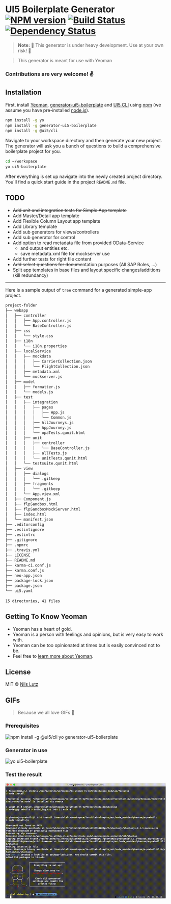 # UI5 Boilerplate Generator [![NPM version][npm-image]][npm-url] [![Build Status][travis-image]][travis-url] [![Dependency Status][daviddm-image]][daviddm-url]

> **Note:** 🚧 This generator is under heavy development. Use at your own risk! 🚧

> This generator is meant for use with Yeoman

### Contributions are very welcome! ✌️

## Installation

First, install [Yeoman](http://yeoman.io), [generator-ui5-boilerplate](https://www.npmjs.com/package/generator-ui5-boilerplate) and [UI5 CLI](https://github.com/SAP/ui5-tooling) using [npm](https://www.npmjs.com/) (we assume you have pre-installed [node.js](https://nodejs.org/)).

```bash
npm install -g yo
npm install -g generator-ui5-boilerplate
npm install -g @ui5/cli
```

Navigate to your workspace directory and then generate your new project. The generator will ask you a bunch of questions to build a comprehensive boilerplate project for you.

```bash
cd ~/workspace
yo ui5-boilerplate
```

After everything is set up navigate into the newly created project directory. You'll find a quick start guide in the project `README.md` file.

## TODO

 * ~~Add unit and integration tests for Simple App template~~
 * Add Master/Detail app template
 * Add Flexible Column Layout app template
 * Add Library template
 * Add sub generators for views/controllers
 * Add sub generator for control
 * Add option to read metadata file from provided OData-Service
   * and output entities etc.
   * save metadata.xml file for mockserver use
 * Add further tests for right file content
 * ~~Add select questions for docum~~entation purposes (All SAP Roles, ...)
 * Split app templates in base files and layout specific changes/additions (kill redundancy)

 ---

Here is a sample output of `tree` command for a generated simple-app project.

```
project-folder
├── webapp
│   ├── controller
│   │   ├── App.controller.js
│   │   └── BaseController.js
│   ├── css
│   │   └── style.css
│   ├── i18n
│   │   └── i18n.properties
│   ├── localService
│   │   ├── mockdata
│   │   │   ├── CarrierCollection.json
│   │   │   └── FlightCollection.json
│   │   ├── metadata.xml
│   │   └── mockserver.js
│   ├── model
│   │   ├── formatter.js
│   │   └── models.js
│   ├── test
│   │   ├── integration
│   │   │   ├── pages
│   │   │   │   ├── App.js
│   │   │   │   └── Common.js
│   │   │   ├── AllJourneys.js
│   │   │   ├── AppJourney.js
│   │   │   └── opaTests.qunit.html
│   │   ├── unit
│   │   │   ├── controller
│   │   │   │   └── BaseController.js
│   │   │   ├── allTests.js
│   │   │   └── unitTests.qunit.html
│   │   └── testsuite.qunit.html
│   ├── view
│   │   ├── dialogs
│   │   │   └── .gitkeep
│   │   ├── fragments
│   │   │   └── .gitkeep
│   │   └── App.view.xml
│   ├── Component.js
│   ├── flpSandbox.html
│   ├── flpSandboxMockServer.html
│   ├── index.html
│   └── manifest.json
├── .editorconfig
├── .eslintignore
├── .eslintrc
├── .gitignore
├── .npmrc
├── .travis.yml
├── LICENSE
├── README.md
├── karma-ci.conf.js
├── karma.conf.js
├── neo-app.json
├── package-lock.json
├── package.json
└── ui5.yaml

15 directories, 41 files
```

## Getting To Know Yeoman

 * Yeoman has a heart of gold.
 * Yeoman is a person with feelings and opinions, but is very easy to work with.
 * Yeoman can be too opinionated at times but is easily convinced not to be.
 * Feel free to [learn more about Yeoman](http://yeoman.io/).

## License

MIT © [Nils Lutz](http://bit.ly/2zl4DQn)

## GIFs
> Because we all love GIFs 🖖

### Prerequisites  
![npm install -g @ui5/cli yo generator-ui5-boilerplate](docs/00_prerequisites.gif "npm install -g @ui5/cli yo generator-ui5-boilerplate")

### Generator in use
![yo ui5-boilerplate](docs/10_generator-in-use.gif "yo ui5-boilerplate")

### Test the result
![npm test](docs/20_npm-test.gif "npm test")

[npm-image]: https://badge.fury.io/js/generator-ui5-boilerplate.svg
[npm-url]: https://npmjs.org/package/generator-ui5-boilerplate
[travis-image]: https://travis-ci.org/nlsltz/generator-ui5-boilerplate.svg?branch=master
[travis-url]: https://travis-ci.org/nlsltz/generator-ui5-boilerplate
[daviddm-image]: https://david-dm.org/nlsltz/generator-ui5-boilerplate.svg?theme=shields.io
[daviddm-url]: https://david-dm.org/nlsltz/generator-ui5-boilerplate
